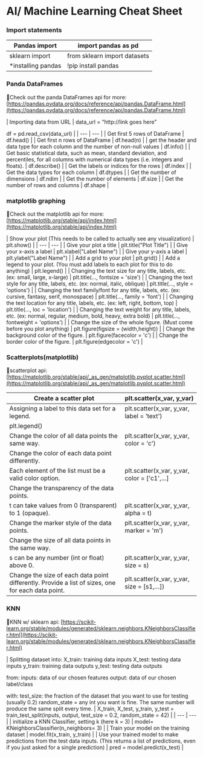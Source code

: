 # AI/ Machine Learning Cheat Sheet

### Import statements

| Pandas import | import pandas as pd  |
| --- | --- |
| sklearn import | from sklearn import datasets |
| *installing pandas | !pip install pandas |

### Panda DataFrames

🔹Check out the panda DataFrames api for more: [https://pandas.pydata.org/docs/reference/api/pandas.DataFrame.html](https://pandas.pydata.org/docs/reference/api/pandas.DataFrame.html)

| Importing data from URL | data_url = “http://link goes here”

df = pd.read_csv(data_url) |
| --- | --- |
| Get first 5 rows of DataFrame | df.head() |
| Get first n rows of DataFrame | df.head(n) |
| get the header and data type for each column and the number of non-null values | df.info() |
| Get basic statistical data, such as mean, standard deviation, and percentiles, for all columns with numerical data types (i.e. integers and floats). | df.describe() |
| Get the labels or indices for the rows | df.index |
| Get the data types for each column | df.dtypes |
| Get the number of dimensions | df.ndim |
| Get the number of elements | df.size |
| Get the number of rows and columns | df.shape |

### matplotlib graphing

🔹Check out the matplotlib api for more: [https://matplotlib.org/stable/api/index.html](https://matplotlib.org/stable/api/index.html)

| Show your plot
(This needs to be called to actually see any visualization) | plt.show() |
| --- | --- |
| Give your plot a title | plt.title("Plot Title") |
| Give your x-axis a label | plt.xlabel("Label Name") |
| Give your y-axis a label | plt.ylabel("Label Name") |
| Add a grid to your plot | plt.grid() |
| Add a legend to your plot. 
(You must add labels to each plot for this to do anything) | plt.legend() |
| Changing the text size for any title, labels, etc. 
(ex: small, large, x-large) | plt.title(…, fontsize = 'size') |
| Changing the text style for any title, labels, etc. 
(ex: normal, italic, oblique) | plt.title(…, style = 'options') |
| Changing the text family/font for any title, labels, etc. 
(ex: cursive, fantasy, serif, monospace) | plt.title(…, family = 'font') |
| Changing the text location for any title, labels, etc. 
(ex: left, right, bottom, top) | plt.title(…, loc = 'location') |
| Changing the text weight for any title, labels, etc. 
(ex: normal, regular, medium, bold, heavy, extra bold) | plt.title(…, fontweight = 'options') |
| Change the size of the whole figure. 
(Must come before you plot anything) | plt.figure(figsize = (width,height)) |
| Change the background color of the figure. | plt.figure(facecolor = 'c') |
| Change the border color of the figure. | plt.figure(edgecolor = 'c') |

### Scatterplots(matplotlib)

🔹scatterplot api: [https://matplotlib.org/stable/api/_as_gen/matplotlib.pyplot.scatter.html](https://matplotlib.org/stable/api/_as_gen/matplotlib.pyplot.scatter.html)

| Create a scatter plot | plt.scatter(x_var, y_var) |
| --- | --- |
| Assigning a label to this data set for a legend. | plt.scatter(x_var, y_var, label = 'text')
plt.legend() |
| Change the color of all data points the same way. | plt.scatter(x_var, y_var, color = 'c') |
| Change the color of each data point differently. 
Each element of the list must be a valid color option. | plt.scatter(x_var, y_var, color = ['c1',…] |
| Change the transparency of the data points. 
t can take values from 0 (transparent) to 1 (opaque). | plt.scatter(x_var, y_var, alpha = t) |
| Change the marker style of the data points. | plt.scatter(x_var, y_var, marker = 'm') |
| Change the size of all data points in the same way. 
s can be any number (int or float) above 0. | plt.scatter(x_var, y_var, size = s) |
| Change the size of each data point differently. Provide a list of sizes, one for each data point. | plt.scatter(x_var, y_var, size = [s1,…]) |

### KNN

🔹KNN w/ sklearn api: [https://scikit-learn.org/stable/modules/generated/sklearn.neighbors.KNeighborsClassifier.html](https://scikit-learn.org/stable/modules/generated/sklearn.neighbors.KNeighborsClassifier.html)

| Splitting dataset into:
X_train: training data inputs
X_test: testing data inputs
y_train: training data outputs
y_test: testing data outputs

from:
inputs: data of our chosen features
output: data of our chosen label/class

with: 
test_size: the fraction of the dataset that you want to use for testing (usually 0.2)
random_state = any int you want is fine. The same number will produce the same split every time. | X_train, X_test, y_train, y_test = train_test_split(inputs, output, test_size = 0.2, random_state = 42) |
| --- | --- |
| initialize a KNN Classifier, setting k (here k = 3) | model= KNeighborsClassifier(n_neighbors= 3) |
| Train your model on the training dataset | model.fit(x_train, y_train) |
| Use your trained model to make predictions from the test data inputs. 
(This returns a list of predictions, even if you just asked for a single prediction) | pred = model.predict(x_test) |